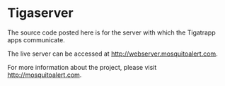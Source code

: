 Tigaserver
=================

The source code posted here is for the server with which the Tigatrapp apps communicate. 

The live server can be accessed at http://webserver.mosquitoalert.com.

For more information about the project, please visit http://mosquitoalert.com.



